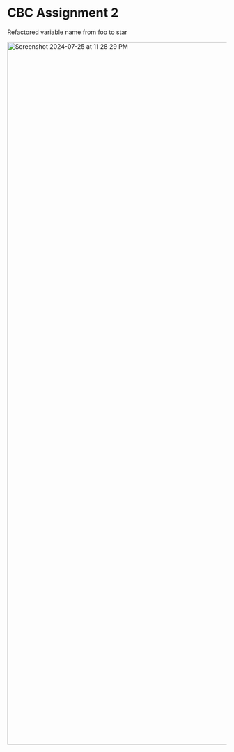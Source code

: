 # CBC Assignment 2

Refactored variable name from foo to star

<img width="1612" alt="Screenshot 2024-07-25 at 11 28 29 PM" src="https://github.com/user-attachments/assets/7bf777cb-a8ea-4ade-8d52-0c884c7c4bb0">
